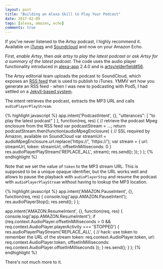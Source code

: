 ```yaml
---
layout: post
title: "Building an Alexa Skill to Play Your Podcast"
date: 2017-02-09
tags: [alexa, amazon, echo]
comments: true
---
```

If you've never listened to the Artsy podcast, I highly recommend it. Available on [iTunes](https://itunes.apple.com/us/podcast/artsy/id1096194516) and [Soundcloud](https://soundcloud.com/artsypodcast) and now on your Amazon Echo.

First, _enable Artsy_, then _ask artsy to play the latest podcast_ or _ask Artsy for a summary of the latest podcast_. The code uses the audio player functionality introduced in [alexa-app](https://github.com/alexa-js/alexa-app) 2.4.0 and is [artsy/elderfield#56](https://github.com/artsy/elderfield/pull/56).

The Artsy editorial team uploads the podcast to SoundCloud, which exposes an [RSS feed](https://feeds.soundcloud.com/users/soundcloud:users:211089382/sounds.rss) that is used to publish to iTunes. YMMV wrt how you generate an RSS feed - when I was new to podcasting with Pod5, I had settled on a [Jekyll-based system](https://github.com/pod5/pod5.github.io).

The intent retrieves the podcast, extracts the MP3 URL and calls `audioPlayerPlayStream`.

{% highlight javascript %}
app.intent('PodcastIntent', {},
    "utterances": [
      "to play the latest podcast"
    ]
  },
  function(req, res) {
    // retrieve the podcast Mpeg enclosure from the RSS feed
    var podcastStream = ...;
    return podcastStream.then(function(audioMpegEnclosure) {
      // SSL required by Amazon, available on SoundCloud
      var streamUrl = audioMpegEnclosure.url.replace('https://', 'https://');
      var stream = {
        url: streamUrl,
        token: streamUrl,
        offsetInMilliseconds: 0
      }
      res.audioPlayerPlayStream('REPLACE_ALL', stream);
      res.send();
    });
  }
);
{% endhighlight %}

Note that we set the value of `token` to the MP3 stream URL. This is supposed to be a unique opaque identifier, but the URL works well and allows to pause the playback with `audioPlayerStop` and resume the podcast with `audioPlayerPlayStream` without having to lookup the MP3 location.

{% highlight javascript %}
app.intent('AMAZON.PauseIntent', {},
  function(req, res) {
    console.log('app.AMAZON.PauseIntent');
    res.audioPlayerStop();
    res.send();
  }
);

app.intent('AMAZON.ResumeIntent', {},
  function(req, res) {
    console.log('app.AMAZON.ResumeIntent');
    if (req.context.AudioPlayer.offsetInMilliseconds > 0 &&
      req.context.AudioPlayer.playerActivity === 'STOPPED') {
        res.audioPlayerPlayStream('REPLACE_ALL', {
          // hack: use token to remember the URL of the stream
          token: req.context.AudioPlayer.token,
          url: req.context.AudioPlayer.token,
          offsetInMilliseconds: req.context.AudioPlayer.offsetInMilliseconds
      });
    }
    res.send();
  }
);
{% endhighlight %}

There's not much more to it.
